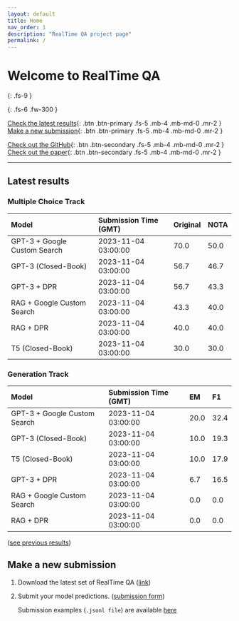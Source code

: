 ```yaml
---
layout: default
title: Home
nav_order: 1
description: "RealTime QA project page"
permalink: /
---
```


# Welcome to RealTime QA
{: .fs-9 }


{: .fs-6 .fw-300 }

[Check the latest results](#latest-results){: .btn .btn-primary .fs-5 .mb-4 .mb-md-0 .mr-2 } [Make a new submission](#make-a-new-submission){: .btn .btn-primary .fs-5 .mb-4 .mb-md-0 .mr-2 }

[Check out the GitHub](https://github.com/realtimeqa/realtimeqa_public){: .btn .btn-secondary .fs-5 .mb-4 .mb-md-0 .mr-2 } [Check out the paper](https://arxiv.org/abs/2207.13332){: .btn .btn-secondary .fs-5 .mb-4 .mb-md-0 .mr-2 }

---

## Latest results 

### Multiple Choice Track

| Model        | Submission Time (GMT) | Original | NOTA | 
|:-------------|:---------|:---------|:-----|
|GPT-3 + Google Custom Search|2023-11-04 03:00:00|70.0|50.0|
|GPT-3 (Closed-Book)|2023-11-04 03:00:00|56.7|46.7|
|GPT-3 + DPR|2023-11-04 03:00:00|56.7|43.3|
|RAG + Google Custom Search|2023-11-04 03:00:00|43.3|40.0|
|RAG + DPR|2023-11-04 03:00:00|40.0|40.0|
|T5 (Closed-Book)|2023-11-04 03:00:00|30.0|30.0|



### Generation Track

| Model        | Submission Time (GMT) | EM | F1 | 
|:-------------|:---------|:---------|:-----|
|GPT-3 + Google Custom Search|2023-11-04 03:00:00|20.0|32.4|
|GPT-3 (Closed-Book)|2023-11-04 03:00:00|10.0|19.3|
|T5 (Closed-Book)|2023-11-04 03:00:00|10.0|17.9|
|GPT-3 + DPR|2023-11-04 03:00:00|6.7|16.5|
|RAG + Google Custom Search|2023-11-04 03:00:00|0.0|0.0|
|RAG + DPR|2023-11-04 03:00:00|0.0|0.0|



([see previous results](https://realtimeqa.github.io/docs/results/2022/))

## Make a new submission

1. Download the latest set of RealTime QA ([link](https://github.com/realtimeqa/realtimeqa_public))

1. Submit your model predictions. ([submission form](https://forms.gle/6xANYtedAf8UrqyY8))

    Submission examples (`.jsonl file`) are available [here](https://github.com/realtimeqa/realtimeqa_public/tree/main/baseline_results)
